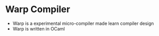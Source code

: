 # Warp Compiler

- Warp is a experimental micro-compiler made learn compiler design
- Warp is written in OCaml
